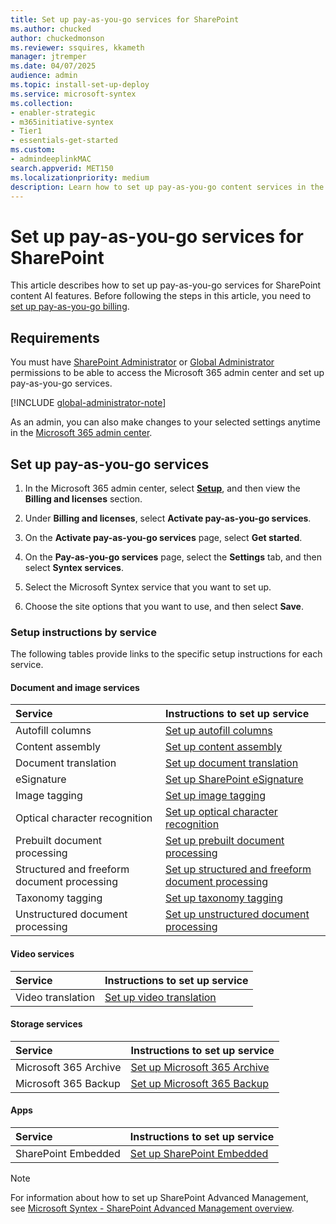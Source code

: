 ```yaml
---
title: Set up pay-as-you-go services for SharePoint
ms.author: chucked
author: chuckedmonson
ms.reviewer: ssquires, kkameth
manager: jtremper
ms.date: 04/07/2025
audience: admin
ms.topic: install-set-up-deploy
ms.service: microsoft-syntex
ms.collection: 
- enabler-strategic
- m365initiative-syntex
- Tier1
- essentials-get-started
ms.custom: 
- admindeeplinkMAC
search.appverid: MET150
ms.localizationpriority: medium
description: Learn how to set up pay-as-you-go content services in the Microsoft 365 admin center.
---
```


# Set up pay-as-you-go services for SharePoint

This article describes how to set up pay-as-you-go services for SharePoint content AI features. Before following the steps in this article, you need to [set up pay-as-you-go billing](syntex-azure-billing.md).

## Requirements

You must have [SharePoint Administrator](/entra/identity/role-based-access-control/permissions-reference#sharepoint-administrator) or [Global Administrator](/entra/identity/role-based-access-control/permissions-reference#global-administrator) permissions to be able to access the Microsoft 365 admin center and set up pay-as-you-go services.

   [!INCLUDE [global-administrator-note](../includes/global-administrator-note.md)]

As an admin, you can also make changes to your selected settings anytime in the <a href="https://go.microsoft.com/fwlink/p/?linkid=2024339" target="_blank">Microsoft 365 admin center</a>.

## Set up pay-as-you-go services

1. In the Microsoft 365 admin center, select <a href="https://go.microsoft.com/fwlink/p/?linkid=2171997" target="_blank">**Setup**</a>, and then view the **Billing and licenses** section.

2. Under **Billing and licenses**, select **Activate pay-as-you-go services**.

3. On the **Activate pay-as-you-go services** page, select **Get started**.

4. On the **Pay-as-you-go services** page, select the **Settings** tab, and then select **Syntex services**.

5. Select the Microsoft Syntex service that you want to set up.

6. Choose the site options that you want to use, and then select **Save**.

### Setup instructions by service

The following tables provide links to the specific setup instructions for each service.

#### Document and image services

|Service |Instructions to set up service |
|:-------|:----------------------|
|Autofill columns                 | [Set up autofill columns](autofill-setup.md)  |
|Content assembly                 | [Set up content assembly](content-assembly-setup.md)  |
|Document translation             | [Set up document translation](translation-setup.md)  |
|eSignature                       | [Set up SharePoint eSignature](esignature-setup.md)  |
|Image tagging                    | [Set up image tagging](image-tagging-setup.md)  |
|Optical character recognition    | [Set up optical character recognition](ocr.md)  |
|Prebuilt document processing     | [Set up prebuilt document processing](prebuilt-setup.md) |
|Structured and freeform document processing | [Set up structured and freeform document processing](structured-freeform-setup.md) |
|Taxonomy tagging                 | [Set up taxonomy tagging](taxonomy-tagging-setup.md)  |
|Unstructured document processing | [Set up unstructured document processing](unstructured-setup.md) |

#### Video services

|Service |Instructions to set up service |
|:-------|:----------------------|
|Video translation                | [Set up video translation](https://prod.support.services.microsoft.com/office/2e34ad1b-e213-47ed-a806-5cc0d88751de#bkmk_enabletranslations)  |

#### Storage services

|Service |Instructions to set up service |
|:-------|:----------------------|
|Microsoft 365 Archive     | [Set up Microsoft 365 Archive](archive/archive-setup.md)  |
|Microsoft 365 Backup      | [Set up Microsoft 365 Backup](backup/backup-setup.md)  |

#### Apps

|Service |Instructions to set up service |
|:-------|:----------------------|
|SharePoint Embedded     | [Set up SharePoint Embedded](/sharepoint/dev/embedded/concepts/admin-exp/billing/billing) |

> [!Note]
> For information about how to set up SharePoint Advanced Management, see [Microsoft Syntex - SharePoint Advanced Management overview](/sharepoint/advanced-management).